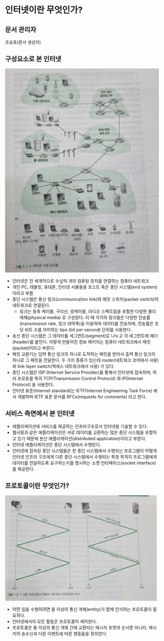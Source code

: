 # 인터넷이란 무엇인가?
## 문서 관리자
조승효(문서 생성자)
## 구성요소로 본 인터넷
![](./img/그림1-1.PNG)

   - 인터넷은 전 세계적으로 수십억 개의 컴퓨팅 장치를 연결하는 컴퓨터 네트워크
   - 개인 PC, 태블릿, 휴대폰, 인터넷 사물들을 호스트 혹은 종단 시스템(end system) 이라고 부름
   - 종단 시스템은 통신 링크(communication link)와 패킷 스위치(packet switch)의 네트워크로 연결된다.
      - 링크는 동축 케이블, 구리선, 광케이블, 라디오 스펙트럼을 포함한 다양한 물리 매체(physical media) 로 구성된다. 이 때 각각의 링크들은 다양한 전송률(transmission rate, 링크 대역폭)을 이용하여 데이터를 전송하며, 전송률은 초당 비트 수를 의미하는 bps (bit per second) 단위를 사용한다.
   - 송신 종단 시스템은 그 데이터를 세그먼트(segment)로 나누고 각 세그먼트에 헤더(header)를 붙인다. 이렇게 만들어진 정보 패키지는 컴퓨터 네트워크에서 패킷(packet)이라고 부른다.
   - 패킷 교환기는 입력 통신 링크의 하나로 도착하는 패킷을 받아서 출력 통신 링크의 하나로 그 패킷을 전달한다. 두 가지 종류가 있는데 router(네트워크 코어에서 사용) 와 link-layer switch(액세스 네트워크에서 사용) 가 있다.
   - 종단 시스템은 ISP (Internet Service Provider)를 통해서 인터넷에 접속하며, 여러 프로토콜 특히 TCP(Transmission Control Protocol) 와 IP(Internet Protocol) 을 사용한다.
   - 인터넷 표준(Internet standard)는 IETF(Internet Engineering Task Force) 에서 개발하며 IETF 표준 문서를 RFCs(requests for comments) 라고 한다.
## 서비스 측면에서 본 인터넷
   - 애플리케이션에 서비스를 제공하는 인프라구조로서 인터넷을 기술할 수 있다.
   - 웹서핑과 같은 애플리케이션은 서로 데이터를 교환하는 많은 종단 시스템을 포함하고 있기 때문에 분산 애플리케이션(distributed application)이라고 부른다.
   - 인터넷 애플리케이션은 종단 시스템에서 수행된다.
   - 인터넷에 접속된 종단 시스템들은 한 종단 시스템에서 수행되는 프로그램이 어떻게 인터넷 인프라 구조에게 다른 종단 시스템에서 수행되는 특정 목적지 프로그램에게 데이터를 전달하도록 요구하는지를 명시하는 소켓 인터페이스(socket interface)를 제공한다.
## 프로토콜이란 무엇인가?
![](./img/그림1-2.PNG)
   - 어떤 일을 수행하려면 둘 이상의 통신 개체(entity)가 함께 인식하는 프로토콜이 필요하다.
   - 인터넷에서의 모든 활동은 프로토콜이 제어한다.
   - 프로토콜은 둘 이상의 통신 개체 간에 교환되는 메시지 포맷과 순서뿐 아니라, 메시지의 송수신과 다른 이벤트에 따른 행동들을 정의한다.